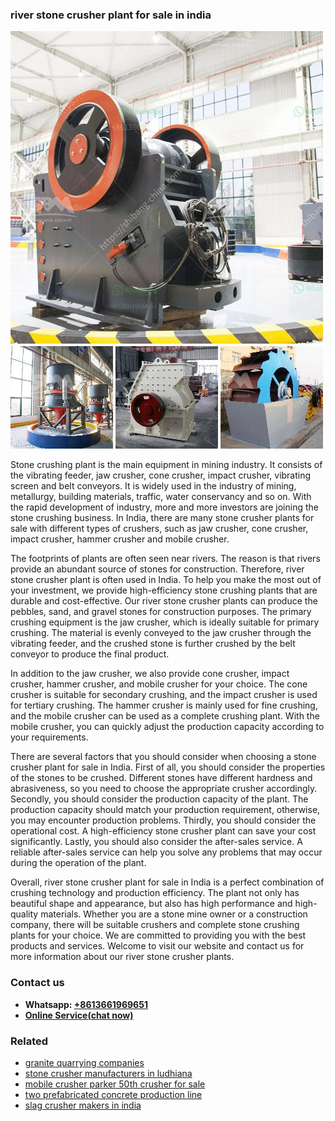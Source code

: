 <h3>river stone crusher plant for sale in india</h3><img src='1704856993.jpg' alt=''><p>Stone crushing plant is the main equipment in mining industry. It consists of the vibrating feeder, jaw crusher, cone crusher, impact crusher, vibrating screen and belt conveyors. It is widely used in the industry of mining, metallurgy, building materials, traffic, water conservancy and so on. With the rapid development of industry, more and more investors are joining the stone crushing business. In India, there are many stone crusher plants for sale with different types of crushers, such as jaw crusher, cone crusher, impact crusher, hammer crusher and mobile crusher.</p><p>The footprints of plants are often seen near rivers. The reason is that rivers provide an abundant source of stones for construction. Therefore, river stone crusher plant is often used in India. To help you make the most out of your investment, we provide high-efficiency stone crushing plants that are durable and cost-effective. Our river stone crusher plants can produce the pebbles, sand, and gravel stones for construction purposes. The primary crushing equipment is the jaw crusher, which is ideally suitable for primary crushing. The material is evenly conveyed to the jaw crusher through the vibrating feeder, and the crushed stone is further crushed by the belt conveyor to produce the final product.</p><p>In addition to the jaw crusher, we also provide cone crusher, impact crusher, hammer crusher, and mobile crusher for your choice. The cone crusher is suitable for secondary crushing, and the impact crusher is used for tertiary crushing. The hammer crusher is mainly used for fine crushing, and the mobile crusher can be used as a complete crushing plant. With the mobile crusher, you can quickly adjust the production capacity according to your requirements.</p><p>There are several factors that you should consider when choosing a stone crusher plant for sale in India. First of all, you should consider the properties of the stones to be crushed. Different stones have different hardness and abrasiveness, so you need to choose the appropriate crusher accordingly. Secondly, you should consider the production capacity of the plant. The production capacity should match your production requirement, otherwise, you may encounter production problems. Thirdly, you should consider the operational cost. A high-efficiency stone crusher plant can save your cost significantly. Lastly, you should also consider the after-sales service. A reliable after-sales service can help you solve any problems that may occur during the operation of the plant.</p><p>Overall, river stone crusher plant for sale in India is a perfect combination of crushing technology and production efficiency. The plant not only has beautiful shape and appearance, but also has high performance and high-quality materials. Whether you are a stone mine owner or a construction company, there will be suitable crushers and complete stone crushing plants for your choice. We are committed to providing you with the best products and services. Welcome to visit our website and contact us for more information about our river stone crusher plants.</p><h3>Contact us</h3><ul><li><strong>Whatsapp:&nbsp;<a href="https://wa.me/8613661969651">+8613661969651</a></strong></li><li><a href="https://swt.shibang-china.com/?git&amp;zhl&amp;river stone crusher plant for sale in india"><strong>Online Service(chat now)</strong></a></li></ul><h3>Related</h3><ul><li><a href='granite quarrying companies.md'>granite quarrying companies</a></li><li><a href='stone crusher manufacturers in ludhiana.md'>stone crusher manufacturers in ludhiana</a></li><li><a href='mobile crusher parker 50th crusher for sale.md'>mobile crusher parker 50th crusher for sale</a></li><li><a href='two prefabricated concrete production line.md'>two prefabricated concrete production line</a></li><li><a href='slag crusher makers in india.md'>slag crusher makers in india</a></li></ul>